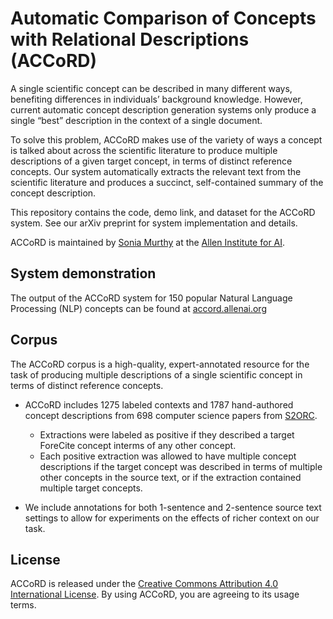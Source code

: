 # Automatic Comparison of Concepts with Relational Descriptions (ACCoRD)

A single scientific concept can be described in many different ways, benefiting differences in individuals’ background knowledge. However, current automatic concept description generation systems only produce a single “best” description in the context of a single document.

To solve this problem, ACCoRD makes use of the variety of ways a concept is talked about across the scientific literature to produce multiple descriptions of a given target concept, in terms of distinct reference concepts. Our system automatically extracts the relevant text from the scientific literature and produces a succinct, self-contained summary of the concept description.

This repository contains the code, demo link, and dataset for the ACCoRD system. See our arXiv preprint for system implementation and details.

ACCoRD is maintained by [Sonia Murthy](https://github.com/skmur) at the [Allen Institute for AI](https://allenai.org/).

## System demonstration

The output of the ACCoRD system for 150 popular Natural Language Processing (NLP) concepts can be found at [accord.allenai.org](https://accord.allenai.org/)

## Corpus

The ACCoRD corpus is a high-quality, expert-annotated resource for the task of producing multiple descriptions of a single scientific concept in terms of distinct reference concepts.

* ACCoRD includes 1275 labeled contexts and 1787 hand-authored concept descriptions from 698 computer science papers from [S2ORC](https://github.com/allenai/s2orc).
    * Extractions were labeled as positive if they described a target ForeCite concept interms of any other concept.
    * Each positive extraction was allowed to have multiple concept descriptions if the target concept was described in terms of multiple other concepts in the source text, or if the extraction contained multiple target concepts.

* We include annotations for both 1-sentence and 2-sentence source text settings to allow for experiments on the effects of richer context on our task.

## License

ACCoRD is released under the [Creative Commons Attribution 4.0 International License](https://creativecommons.org/licenses/by/4.0/legalcode). By using ACCoRD, you are agreeing to its usage terms.
